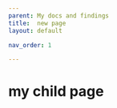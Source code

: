```yaml
---
parent: My docs and findings
title:  new page
layout: default

nav_order: 1

---
```


# my child page